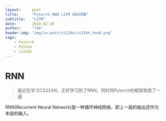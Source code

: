 ```yaml
---
layout:     post
title:      "Pytorch RNN LSTM GRU详解"
subtitle:   "LSTM"
date:       2018-02-26
author:     "lkk"
header-img: "img/in-post/cs224n/cs224n_head.png"
tags:
    - Pytorch
    - Python
    - cs224n
---
```


# RNN

> 最近在学习CS224N，正好学习到了RNN，同时将Pytorch的框架熟悉了一遍

RNN(Recurrent Neural Network)是一种循环神经网络，即上一层的输出还作为本层的输入。